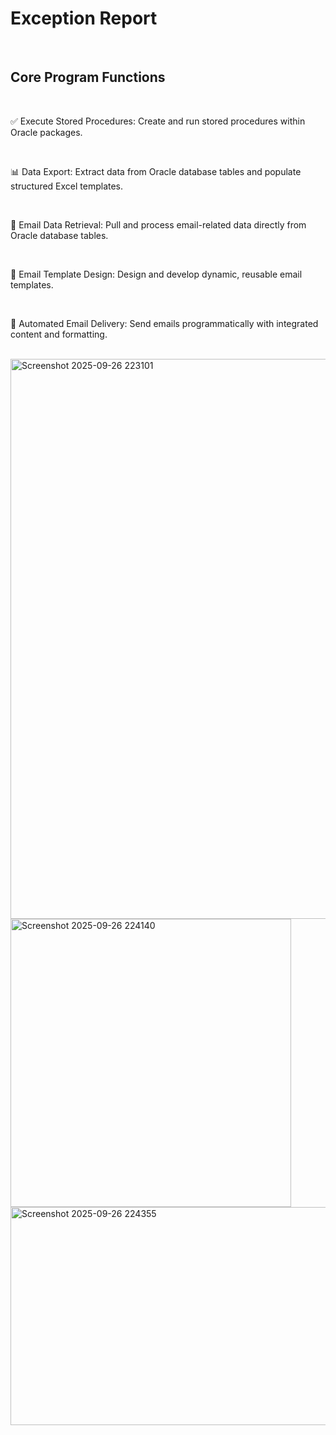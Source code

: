 
<h1> Exception Report</h1><br/>
<h2>Core Program Functions</h2>
<br/>
<p>✅ Execute Stored Procedures: Create and run stored procedures within Oracle packages.</p><br/>
<p>📊 Data Export: Extract data from Oracle database tables and populate structured Excel templates.</p><br/>
<p>📧 Email Data Retrieval: Pull and process email-related data directly from Oracle database tables.</p><br/>
<p>🎨 Email Template Design: Design and develop dynamic, reusable email templates.</p><br/>
<p>🚀 Automated Email Delivery: Send emails programmatically with integrated content and formatting.</p><br/>

<img width="891" height="896" alt="Screenshot 2025-09-26 223101" src="https://github.com/user-attachments/assets/57d731bd-210d-4794-93a6-bc9c328b90e9" />

<img width="449" height="461" alt="Screenshot 2025-09-26 224140" src="https://github.com/user-attachments/assets/46a49066-87d4-4b39-9f61-65b8e1459bc8" />

<img width="864" height="349" alt="Screenshot 2025-09-26 224355" src="https://github.com/user-attachments/assets/1c412a05-6c83-44dc-ae4c-860073f187d3" />


